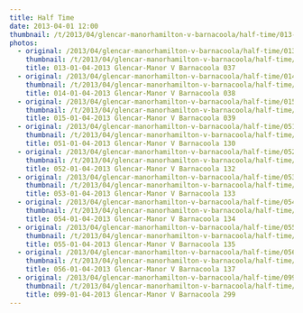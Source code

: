 ```yaml
---
title: Half Time
date: 2013-04-01 12:00
thumbnail: /t/2013/04/glencar-manorhamilton-v-barnacoola/half-time/013-01-04-2013-glencar-manor-v-barnacoola-037.jpg
photos:
  - original: /2013/04/glencar-manorhamilton-v-barnacoola/half-time/013-01-04-2013-glencar-manor-v-barnacoola-037.jpg
    thumbnail: /t/2013/04/glencar-manorhamilton-v-barnacoola/half-time/013-01-04-2013-glencar-manor-v-barnacoola-037.jpg
    title: 013-01-04-2013 Glencar-Manor V Barnacoola 037
  - original: /2013/04/glencar-manorhamilton-v-barnacoola/half-time/014-01-04-2013-glencar-manor-v-barnacoola-038.jpg
    thumbnail: /t/2013/04/glencar-manorhamilton-v-barnacoola/half-time/014-01-04-2013-glencar-manor-v-barnacoola-038.jpg
    title: 014-01-04-2013 Glencar-Manor V Barnacoola 038
  - original: /2013/04/glencar-manorhamilton-v-barnacoola/half-time/015-01-04-2013-glencar-manor-v-barnacoola-039.jpg
    thumbnail: /t/2013/04/glencar-manorhamilton-v-barnacoola/half-time/015-01-04-2013-glencar-manor-v-barnacoola-039.jpg
    title: 015-01-04-2013 Glencar-Manor V Barnacoola 039
  - original: /2013/04/glencar-manorhamilton-v-barnacoola/half-time/051-01-04-2013-glencar-manor-v-barnacoola-130.jpg
    thumbnail: /t/2013/04/glencar-manorhamilton-v-barnacoola/half-time/051-01-04-2013-glencar-manor-v-barnacoola-130.jpg
    title: 051-01-04-2013 Glencar-Manor V Barnacoola 130
  - original: /2013/04/glencar-manorhamilton-v-barnacoola/half-time/052-01-04-2013-glencar-manor-v-barnacoola-132.jpg
    thumbnail: /t/2013/04/glencar-manorhamilton-v-barnacoola/half-time/052-01-04-2013-glencar-manor-v-barnacoola-132.jpg
    title: 052-01-04-2013 Glencar-Manor V Barnacoola 132
  - original: /2013/04/glencar-manorhamilton-v-barnacoola/half-time/053-01-04-2013-glencar-manor-v-barnacoola-133.jpg
    thumbnail: /t/2013/04/glencar-manorhamilton-v-barnacoola/half-time/053-01-04-2013-glencar-manor-v-barnacoola-133.jpg
    title: 053-01-04-2013 Glencar-Manor V Barnacoola 133
  - original: /2013/04/glencar-manorhamilton-v-barnacoola/half-time/054-01-04-2013-glencar-manor-v-barnacoola-134.jpg
    thumbnail: /t/2013/04/glencar-manorhamilton-v-barnacoola/half-time/054-01-04-2013-glencar-manor-v-barnacoola-134.jpg
    title: 054-01-04-2013 Glencar-Manor V Barnacoola 134
  - original: /2013/04/glencar-manorhamilton-v-barnacoola/half-time/055-01-04-2013-glencar-manor-v-barnacoola-135.jpg
    thumbnail: /t/2013/04/glencar-manorhamilton-v-barnacoola/half-time/055-01-04-2013-glencar-manor-v-barnacoola-135.jpg
    title: 055-01-04-2013 Glencar-Manor V Barnacoola 135
  - original: /2013/04/glencar-manorhamilton-v-barnacoola/half-time/056-01-04-2013-glencar-manor-v-barnacoola-137.jpg
    thumbnail: /t/2013/04/glencar-manorhamilton-v-barnacoola/half-time/056-01-04-2013-glencar-manor-v-barnacoola-137.jpg
    title: 056-01-04-2013 Glencar-Manor V Barnacoola 137
  - original: /2013/04/glencar-manorhamilton-v-barnacoola/half-time/099-01-04-2013-glencar-manor-v-barnacoola-299.jpg
    thumbnail: /t/2013/04/glencar-manorhamilton-v-barnacoola/half-time/099-01-04-2013-glencar-manor-v-barnacoola-299.jpg
    title: 099-01-04-2013 Glencar-Manor V Barnacoola 299
---
```

